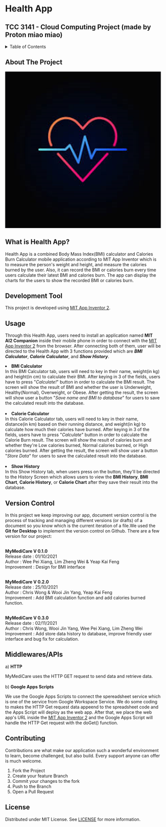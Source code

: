 # Health App
## TCC 3141 - Cloud Computing Project (made by Proton miao miao)

<details>
  <summary>Table of Contents</summary>
  <ol>
    <li><a href="#about-the-project">About The Project</a></li>
    <li><a href="#development-tool">Development Tool</a></li>
    <li><a href="#usage">Usage</a></li>
    <li><a href="#version-control">Version Control</a></li>
    <li><a href="#middlewares/-apis">Middlewares/APIs</a></li>
    <li><a href="#contributing">Contributing</a></li>
    <li><a href="#license">License</a></li>
  </ol>
</details>

## About The Project
<p align="left">
  <img src="images/logo.jpg">
</p>

## What is Health App?
Health App is a combined Body Mass Index(BMI) calculator and Calories Burn Calculator mobile application according to MIT App Inventor which is to measure the person's weight and height, and measure the calories burned by the user. Also, it can record the BMI or calories burn every time users calculate their latest BMI and calories burn. The app can display the charts for the users to show the recorded BMI or calories burn.

## Development Tool
This project is developed using [MIT App Inventor 2](http://ai2.appinventor.mit.edu/).

## Usage
Through this Health App, users need to install an application named <b>MIT AI2 Companion</b> inside their mobile phone in order to connect with the [MIT App Inventor 2](http://ai2.appinventor.mit.edu/) from the browser. After connecting both of them, user will be directed to the Health App with 3 functions provided which are <b><i>BMI Calculator</i></b>, <b><i>Calorie Calculator</i></b>, and <b><i>Show History</i></b>.

<li><b>BMI Calculator</b></li>
In this BMI Calculator tab, users will need to key in their name, weight(in kg) and height(in cm) to calculate their BMI. After keying in 3 of the fields, users have to press "<i>Calculate!</i>" button in order to calculate the BMI result. The screen will show the result of BMI and whether the user is Underweight, Healthy(Normal), Overweight, or Obese. After getting the result, the screen will show user a button "<i>Save name and BMI to database</i>" for users to save the calculated result into the database.
<br />
<br />
<li><b>Calorie Calculator</b></li>
In this Calorie Calculator tab, users will need to key in their name, distance(in km) based on their running distance, and weight(in kg) to calculate how much their calories have burned. After keying in 3 of the fields, users have to press "<i>Calculate</i>" button in order to calculate the Calorie Burn result. The screen will show the result of calories burn and whether they're Low calories burned, Normal calories burned, or High calories burned. After getting the result, the screen will show user a button "<i>Store Data</i>" for users to save the calculated result into the database.
<br />
<br />

<li><b>Show History</b></li>
In this Show History tab, when users press on the button, they'll be directed to the History Screen which allows users to view the <b>BMI History</b>, <b>BMI Chart</b>, <b>Calorie History</b>, or <b>Calorie Chart</b> after they save their result into the database.
<br />

## Version Control
In this project we keep improving our app, document version control is the process of tracking and managing different versions (or drafts) of a document so you know which is the current iteration of a file.We used the <b>Git for Desktop</b> to implement the version control on Github. There are a few version for our project: 

<br> <b>MyMediCare V 0.1.0</b>
<br> Release date : 01/10/2021
<br> Author : Wee Pei Xiang, Lim Zheng Wei & Yeap Kai Feng
<br> Improvement : Design for BMI interface

<br> <b>MyMediCare V 0.2.0</b>
<br> Release date : 25/10/2021
<br> Author : Chris Wong & Wooi Jin Yang, Yeap Kai Feng
<br> Improvement : Add BMI calculation function and add calories burned function.

<br> <b>MyMediCare V 0.3.0</b>
<br> Release date : 02/11/2021
<br> Author : Chris Wong, Wooi Jin Yang, Wee Pei Xiang, Lim Zheng Wei
<br> Improvement : Add store data history to database, improve friendly user interface and bug fix for calculation.

## Middlewares/APIs
a) <b>HTTP</b>

MyMediCare uses the HTTP GET request to send data and retrieve data.
<br />
<br />
b) <b>Google Apps Scripts</b>

We use the Google Apps Scripts to connect the spereadsheet service which is one of the service from Google Workspace Service. We do some coding to makes the HTTP Get request data appeend to the spreadsheet code and the Apps Script will deploy as the web app. After that, we place the web app's URL inside the [MIT App Inventor 2](http://ai2.appinventor.mit.edu/) and the Google Apps Script will handle the HTTP Get request with the doGet() function. 

## Contributing
Contributions are what make our application such a wonderful environment to learn, become challenged, but also build. Every support anyone can offer is much welcome.
1. Fork the Project
2. Create your feature Branch
3. Commit your changes to the fork
4. Push to the Branch
5. Open a Pull Request

## License
Distributed under MIT License. See [LICENSE](https://github.com/chriswongez/Health_App/blob/main/LICENSE) for more information.
